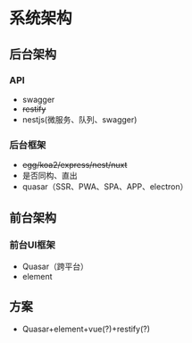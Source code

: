 # 系统架构
## 后台架构

### API
* swagger 
* ~~restify~~
* nestjs(微服务、队列、swagger)
### 后台框架
* ~~egg/koa2/express/nest/nuxt~~
* 是否同构、直出
* quasar（SSR、PWA、SPA、APP、electron）

## 前台架构
### 前台UI框架
* Quasar（跨平台）
* element

## 方案
* Quasar+element+vue(?)+restify(?)

